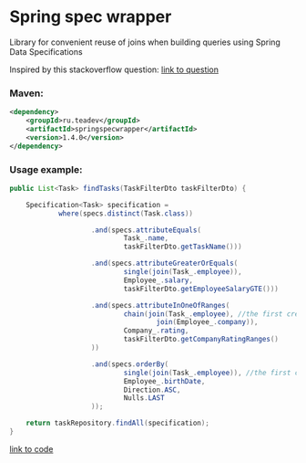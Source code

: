 Spring spec wrapper
============================
Library for convenient reuse of joins when building queries using Spring Data Specifications

Inspired by this stackoverflow question: [link to question](https://stackoverflow.com/questions/21791793/query-from-combined-spring-data-specification-has-multiple-joins-on-same-table)

### Maven:

```xml
<dependency>
    <groupId>ru.teadev</groupId>
    <artifactId>springspecwrapper</artifactId>
    <version>1.4.0</version>
</dependency>
```

### Usage example:

```java
public List<Task> findTasks(TaskFilterDto taskFilterDto) {

    Specification<Task> specification =
            where(specs.distinct(Task.class))

                    .and(specs.attributeEquals(
                            Task_.name,
                            taskFilterDto.getTaskName()))

                    .and(specs.attributeGreaterOrEquals(
                            single(join(Task_.employee)),
                            Employee_.salary,
                            taskFilterDto.getEmployeeSalaryGTE()))

                    .and(specs.attributeInOneOfRanges(
                            chain(join(Task_.employee), //the first created join will be reused
                                    join(Employee_.company)),
                            Company_.rating,
                            taskFilterDto.getCompanyRatingRanges()
                    ))

                    .and(specs.orderBy(
                            single(join(Task_.employee)), //the first created join will be reused
                            Employee_.birthDate,
                            Direction.ASC,
                            Nulls.LAST
                    ));

    return taskRepository.findAll(specification);
}
```
[link to code](example/src/main/java/ru/teadev/springspecwrapperexample/service/TaskService.java)
